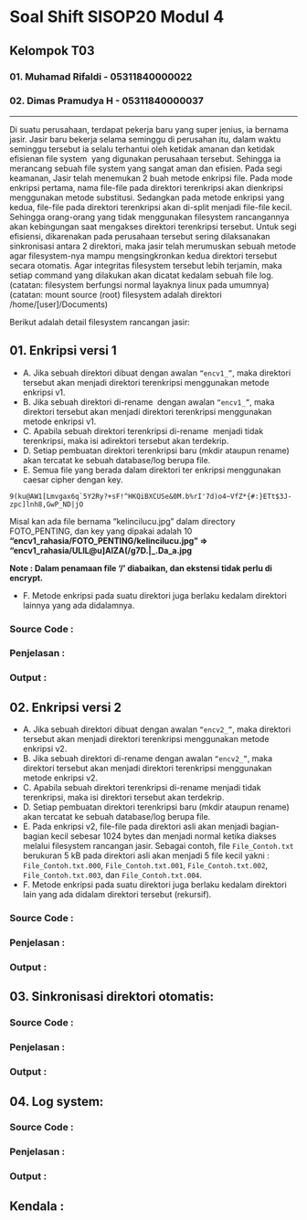 # Soal Shift SISOP20 Modul 4
## Kelompok T03
### 01. Muhamad Rifaldi - 05311840000022
### 02. Dimas Pramudya H - 05311840000037

---

Di suatu perusahaan, terdapat pekerja baru yang super jenius, ia bernama jasir. Jasir baru bekerja selama seminggu di perusahan itu, dalam waktu seminggu tersebut ia selalu terhantui oleh ketidak amanan dan ketidak efisienan ​file system ​ yang digunakan perusahaan tersebut. Sehingga ia merancang sebuah file system yang sangat aman dan efisien. Pada segi keamanan, Jasir telah menemukan 2 buah metode enkripsi file. Pada mode enkripsi pertama, nama file-file pada direktori terenkripsi akan dienkripsi menggunakan metode substitusi. Sedangkan pada metode enkripsi yang kedua, file-file pada direktori terenkripsi akan di-split menjadi file-file kecil. Sehingga orang-orang yang tidak menggunakan filesystem rancangannya akan kebingungan saat mengakses direktori terenkripsi tersebut. Untuk segi efisiensi, dikarenakan pada perusahaan tersebut sering dilaksanakan sinkronisasi antara 2 direktori, maka jasir telah merumuskan sebuah metode agar filesystem-nya mampu mengsingkronkan kedua direktori tersebut secara otomatis. Agar integritas filesystem tersebut lebih terjamin, maka setiap command yang dilakukan akan dicatat kedalam sebuah file log. (catatan: filesystem berfungsi normal layaknya linux pada umumnya) (catatan: mount source (root) filesystem adalah direktori /home/[user]/Documents)
  
Berikut adalah detail filesystem rancangan jasir: 
  
## 01. Enkripsi versi 1
-  A. Jika sebuah direktori dibuat dengan awalan ```“encv1_”```, maka direktori tersebut akan menjadi direktori terenkripsi menggunakan metode enkripsi v1.
- B. Jika sebuah direktori di-​rename ​ dengan awalan ```“encv1_”```, maka direktori tersebut akan menjadi direktori terenkripsi menggunakan metode enkripsi v1. 
- C. Apabila sebuah direktori terenkripsi di-​rename ​ menjadi tidak terenkripsi, maka isi adirektori tersebut akan terdekrip. 
- D. Setiap pembuatan direktori terenkripsi baru (mkdir ataupun rename) akan tercatat ke sebuah database/log berupa file.
- E. Semua file yang berada dalam direktori ter enkripsi menggunakan caesar cipher dengan key.

```9(ku@AW1[Lmvgax6q`5Y2Ry?+sF!^HKQiBXCUSe&0M.b%rI'7d)o4~VfZ*{#:}ETt$3J-zpc]lnh8,GwP_ND|jO```

Misal kan ada file bernama “kelincilucu.jpg” dalam directory FOTO_PENTING, dan key yang dipakai adalah 10
__“encv1_rahasia/FOTO_PENTING/kelincilucu.jpg” => “encv1_rahasia/ULlL@u]AlZA(/g7D.|_.Da_a.jpg__

__Note : Dalam penamaan file ‘/’ diabaikan, dan ekstensi tidak perlu di encrypt.__
- F. Metode enkripsi pada suatu direktori juga berlaku kedalam direktori lainnya yang ada didalamnya.
 

### Source Code : 


### Penjelasan : 


### Output :


## 02. Enkripsi versi 2
- A. Jika sebuah direktori dibuat dengan awalan ```“encv2_”```, maka direktori tersebut akan menjadi direktori terenkripsi menggunakan metode enkripsi v2. 
- B. Jika sebuah direktori di-rename dengan awalan ```“encv2_”```, maka direktori tersebut akan menjadi direktori terenkripsi menggunakan metode enkripsi v2.
- C. Apabila sebuah direktori terenkripsi di-rename menjadi tidak terenkripsi, maka isi direktori tersebut akan terdekrip.
- D. Setiap pembuatan direktori terenkripsi baru (mkdir ataupun rename) akan tercatat ke sebuah database/log berupa file.
- E. Pada enkripsi v2, file-file pada direktori asli akan menjadi bagian-bagian kecil sebesar 1024 bytes dan menjadi normal ketika diakses melalui filesystem rancangan jasir. Sebagai contoh, file ```File_Contoh.txt``` berukuran 5 kB pada direktori asli akan menjadi 5 file kecil yakni : ```File_Contoh.txt.000```, ```File_Contoh.txt.001```, ```File_Contoh.txt.002```, ```File_Contoh.txt.003```, dan ```File_Contoh.txt.004```.
- F. Metode enkripsi pada suatu direktori juga berlaku kedalam direktori lain yang ada didalam direktori tersebut (rekursif).


### Source Code : 


### Penjelasan : 


### Output :


## 03. Sinkronisasi direktori otomatis:


### Source Code : 


### Penjelasan : 


### Output :


## 04. Log system:


### Source Code : 


### Penjelasan : 


### Output :


## Kendala :

